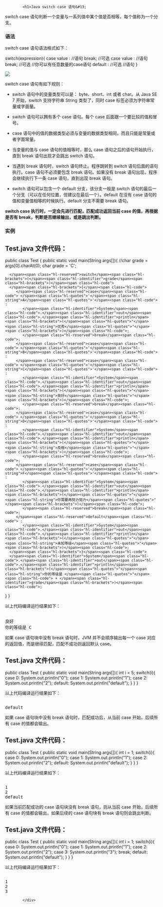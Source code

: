 <!DOCTYPE html>
<html lang="zh-CN">
<head>
<meta charset="UTF-8">
<title>Java switch case 语句
</title>
</head>
<body>
<div class="article-intro" id="content">
			
			<h1>Java switch case 语句&#13;
</h1>&#13;
&#13;
<p>switch case 语句判断一个变量与一系列值中某个值是否相等，每个值称为一个分支。</p>&#13;
<h3>语法</h3>&#13;
<p>switch case 语句语法格式如下：</p>&#13;
<div class="example">&#13;
<div class="example_code">&#13;
<div class="hl-main"><span class="hl-reserved">switch</span><span class="hl-brackets">(</span><span class="hl-identifier">expression</span><span class="hl-brackets">)</span><span class="hl-brackets">{</span><span class="hl-code">
    </span><span class="hl-reserved">case</span><span class="hl-code"> </span><span class="hl-identifier">value</span><span class="hl-code"> :
       </span><span class="hl-comment">//</span><span class="hl-comment">语句</span><span class="hl-comment"/><span class="hl-code">
       </span><span class="hl-reserved">break</span><span class="hl-code">; </span><span class="hl-comment">//</span><span class="hl-comment">可选</span><span class="hl-comment"/><span class="hl-code">
    </span><span class="hl-reserved">case</span><span class="hl-code"> </span><span class="hl-identifier">value</span><span class="hl-code"> :
       </span><span class="hl-comment">//</span><span class="hl-comment">语句</span><span class="hl-comment"/><span class="hl-code">
       </span><span class="hl-reserved">break</span><span class="hl-code">; </span><span class="hl-comment">//</span><span class="hl-comment">可选</span><span class="hl-comment"/><span class="hl-code">
    </span><span class="hl-comment">//</span><span class="hl-comment">你可以有任意数量的case语句</span><span class="hl-comment"/><span class="hl-code">
    </span><span class="hl-reserved">default</span><span class="hl-code"> : </span><span class="hl-comment">//</span><span class="hl-comment">可选</span><span class="hl-comment"/><span class="hl-code">
       </span><span class="hl-comment">//</span><span class="hl-comment">语句</span><span class="hl-comment"/><span class="hl-code">
</span><span class="hl-brackets">}</span></div>&#13;
</div>&#13;
</div>&#13;
<p><img decoding="async" src="https://www.runoob.com/wp-content/uploads/2018/09/java-switch-case-flow-diagram.jpeg"/></p>&#13;
<p>&#13;
switch case 语句有如下规则：</p>&#13;
<ul>&#13;
    <li><p>switch 语句中的变量类型可以是： byte、short、int 或者 char。从 Java SE 7 开始，switch 支持字符串 String 类型了，同时 case 标签必须为字符串常量或字面量。</p></li>&#13;
    <li><p>switch 语句可以拥有多个 case 语句。每个 case 后面跟一个要比较的值和冒号。</p></li>&#13;
    <li><p>case 语句中的值的数据类型必须与变量的数据类型相同，而且只能是常量或者字面常量。</p></li>&#13;
    <li><p>当变量的值与 case 语句的值相等时，那么 case 语句之后的语句开始执行，直到 break 语句出现才会跳出 switch 语句。</p></li>&#13;
    <li><p>当遇到 break 语句时，switch 语句终止。程序跳转到 switch 语句后面的语句执行。case 语句不必须要包含 break 语句。如果没有 break 语句出现，程序会继续执行下一条 case 语句，直到出现 break 语句。</p></li>&#13;
    <li><p>switch 语句可以包含一个 default 分支，该分支一般是 switch 语句的最后一个分支（可以在任何位置，但建议在最后一个）。default 在没有 case 语句的值和变量值相等的时候执行。default 分支不需要 break 语句。</p></li>&#13;
</ul>&#13;
&#13;
<p><strong>switch case 执行时，一定会先进行匹配，匹配成功返回当前 case 的值，再根据是否有 break，判断是否继续输出，或是跳出判断。</strong></p>&#13;
<h3>实例</h3>&#13;
<div class="example">&#13;
<h2 class="example">Test.java 文件代码：</h2> &#13;
<div class="example_code">&#13;
<div class="hl-main"><span class="hl-reserved">public</span><span class="hl-code"> </span><span class="hl-reserved">class</span><span class="hl-code"> </span><span class="hl-identifier">Test</span><span class="hl-code"> </span><span class="hl-brackets">{</span><span class="hl-code">
   </span><span class="hl-reserved">public</span><span class="hl-code"> </span><span class="hl-types">static</span><span class="hl-code"> </span><span class="hl-types">void</span><span class="hl-code"> </span><span class="hl-identifier">main</span><span class="hl-brackets">(</span><span class="hl-identifier">String</span><span class="hl-code"> </span><span class="hl-identifier">args</span><span class="hl-brackets">[</span><span class="hl-brackets">]</span><span class="hl-brackets">)</span><span class="hl-brackets">{</span><span class="hl-code">
      </span><span class="hl-comment">//</span><span class="hl-comment">char grade = args[0].charAt(0);</span><span class="hl-comment"/><span class="hl-code">
      </span><span class="hl-types">char</span><span class="hl-code"> </span><span class="hl-identifier">grade</span><span class="hl-code"> = </span><span class="hl-quotes">'</span><span class="hl-string">C</span><span class="hl-quotes">'</span><span class="hl-code">;
 
      </span><span class="hl-reserved">switch</span><span class="hl-brackets">(</span><span class="hl-identifier">grade</span><span class="hl-brackets">)</span><span class="hl-code">
      </span><span class="hl-brackets">{</span><span class="hl-code">
         </span><span class="hl-reserved">case</span><span class="hl-code"> </span><span class="hl-quotes">'</span><span class="hl-string">A</span><span class="hl-quotes">'</span><span class="hl-code"> :
            </span><span class="hl-identifier">System</span><span class="hl-code">.</span><span class="hl-identifier">out</span><span class="hl-code">.</span><span class="hl-identifier">println</span><span class="hl-brackets">(</span><span class="hl-quotes">"</span><span class="hl-string">优秀</span><span class="hl-quotes">"</span><span class="hl-brackets">)</span><span class="hl-code">; 
            </span><span class="hl-reserved">break</span><span class="hl-code">;
         </span><span class="hl-reserved">case</span><span class="hl-code"> </span><span class="hl-quotes">'</span><span class="hl-string">B</span><span class="hl-quotes">'</span><span class="hl-code"> :
         </span><span class="hl-reserved">case</span><span class="hl-code"> </span><span class="hl-quotes">'</span><span class="hl-string">C</span><span class="hl-quotes">'</span><span class="hl-code"> :
            </span><span class="hl-identifier">System</span><span class="hl-code">.</span><span class="hl-identifier">out</span><span class="hl-code">.</span><span class="hl-identifier">println</span><span class="hl-brackets">(</span><span class="hl-quotes">"</span><span class="hl-string">良好</span><span class="hl-quotes">"</span><span class="hl-brackets">)</span><span class="hl-code">;
            </span><span class="hl-reserved">break</span><span class="hl-code">;
         </span><span class="hl-reserved">case</span><span class="hl-code"> </span><span class="hl-quotes">'</span><span class="hl-string">D</span><span class="hl-quotes">'</span><span class="hl-code"> :
            </span><span class="hl-identifier">System</span><span class="hl-code">.</span><span class="hl-identifier">out</span><span class="hl-code">.</span><span class="hl-identifier">println</span><span class="hl-brackets">(</span><span class="hl-quotes">"</span><span class="hl-string">及格</span><span class="hl-quotes">"</span><span class="hl-brackets">)</span><span class="hl-code">;
            </span><span class="hl-reserved">break</span><span class="hl-code">;
         </span><span class="hl-reserved">case</span><span class="hl-code"> </span><span class="hl-quotes">'</span><span class="hl-string">F</span><span class="hl-quotes">'</span><span class="hl-code"> :
            </span><span class="hl-identifier">System</span><span class="hl-code">.</span><span class="hl-identifier">out</span><span class="hl-code">.</span><span class="hl-identifier">println</span><span class="hl-brackets">(</span><span class="hl-quotes">"</span><span class="hl-string">你需要再努力努力</span><span class="hl-quotes">"</span><span class="hl-brackets">)</span><span class="hl-code">;
            </span><span class="hl-reserved">break</span><span class="hl-code">;
         </span><span class="hl-reserved">default</span><span class="hl-code"> :
            </span><span class="hl-identifier">System</span><span class="hl-code">.</span><span class="hl-identifier">out</span><span class="hl-code">.</span><span class="hl-identifier">println</span><span class="hl-brackets">(</span><span class="hl-quotes">"</span><span class="hl-string">未知等级</span><span class="hl-quotes">"</span><span class="hl-brackets">)</span><span class="hl-code">;
      </span><span class="hl-brackets">}</span><span class="hl-code">
      </span><span class="hl-identifier">System</span><span class="hl-code">.</span><span class="hl-identifier">out</span><span class="hl-code">.</span><span class="hl-identifier">println</span><span class="hl-brackets">(</span><span class="hl-quotes">"</span><span class="hl-string">你的等级是 </span><span class="hl-quotes">"</span><span class="hl-code"> + </span><span class="hl-identifier">grade</span><span class="hl-brackets">)</span><span class="hl-code">;
   </span><span class="hl-brackets">}</span><span class="hl-code">
</span><span class="hl-brackets">}</span></div>&#13;
</div>&#13;
</div>&#13;
<p>以上代码编译运行结果如下：</p>&#13;
<pre>&#13;
良好&#13;
你的等级是 C&#13;
</pre>&#13;
&#13;
&#13;
&#13;
<p>如果 case 语句块中没有 break 语句时，JVM 并不会顺序输出每一个 case 对应的返回值，而是继续匹配，匹配不成功则返回默认 case。</p>&#13;
<div class="example">&#13;
<h2 class="example">Test.java 文件代码：</h2> &#13;
<div class="example_code">&#13;
<div class="hl-main"><span class="hl-reserved">public</span><span class="hl-code"> </span><span class="hl-reserved">class</span><span class="hl-code"> </span><span class="hl-identifier">Test</span><span class="hl-code"> </span><span class="hl-brackets">{</span><span class="hl-code">
   </span><span class="hl-reserved">public</span><span class="hl-code"> </span><span class="hl-types">static</span><span class="hl-code"> </span><span class="hl-types">void</span><span class="hl-code"> </span><span class="hl-identifier">main</span><span class="hl-brackets">(</span><span class="hl-identifier">String</span><span class="hl-code"> </span><span class="hl-identifier">args</span><span class="hl-brackets">[</span><span class="hl-brackets">]</span><span class="hl-brackets">)</span><span class="hl-brackets">{</span><span class="hl-code">
      </span><span class="hl-types">int</span><span class="hl-code"> </span><span class="hl-identifier">i</span><span class="hl-code"> = </span><span class="hl-number">5</span><span class="hl-code">;
      </span><span class="hl-reserved">switch</span><span class="hl-brackets">(</span><span class="hl-identifier">i</span><span class="hl-brackets">)</span><span class="hl-brackets">{</span><span class="hl-code">
         </span><span class="hl-reserved">case</span><span class="hl-code"> </span><span class="hl-number">0</span><span class="hl-code">:
            </span><span class="hl-identifier">System</span><span class="hl-code">.</span><span class="hl-identifier">out</span><span class="hl-code">.</span><span class="hl-identifier">println</span><span class="hl-brackets">(</span><span class="hl-quotes">"</span><span class="hl-string">0</span><span class="hl-quotes">"</span><span class="hl-brackets">)</span><span class="hl-code">;
         </span><span class="hl-reserved">case</span><span class="hl-code"> </span><span class="hl-number">1</span><span class="hl-code">:
            </span><span class="hl-identifier">System</span><span class="hl-code">.</span><span class="hl-identifier">out</span><span class="hl-code">.</span><span class="hl-identifier">println</span><span class="hl-brackets">(</span><span class="hl-quotes">"</span><span class="hl-string">1</span><span class="hl-quotes">"</span><span class="hl-brackets">)</span><span class="hl-code">;
         </span><span class="hl-reserved">case</span><span class="hl-code"> </span><span class="hl-number">2</span><span class="hl-code">:
            </span><span class="hl-identifier">System</span><span class="hl-code">.</span><span class="hl-identifier">out</span><span class="hl-code">.</span><span class="hl-identifier">println</span><span class="hl-brackets">(</span><span class="hl-quotes">"</span><span class="hl-string">2</span><span class="hl-quotes">"</span><span class="hl-brackets">)</span><span class="hl-code">;
         </span><span class="hl-reserved">default</span><span class="hl-code">:
            </span><span class="hl-identifier">System</span><span class="hl-code">.</span><span class="hl-identifier">out</span><span class="hl-code">.</span><span class="hl-identifier">println</span><span class="hl-brackets">(</span><span class="hl-quotes">"</span><span class="hl-string">default</span><span class="hl-quotes">"</span><span class="hl-brackets">)</span><span class="hl-code">;
      </span><span class="hl-brackets">}</span><span class="hl-code">
   </span><span class="hl-brackets">}</span><span class="hl-code">
</span><span class="hl-brackets">}</span></div>&#13;
</div>&#13;
</div>&#13;
<p>以上代码编译运行结果如下：</p>&#13;
<pre>&#13;
default&#13;
</pre>&#13;
&#13;
<p>如果 case 语句块中没有 break 语句时，匹配成功后，从当前 case 开始，后续所有 case 的值都会输出。</p>&#13;
<div class="example">&#13;
<h2 class="example">Test.java 文件代码：</h2> &#13;
<div class="example_code">&#13;
<div class="hl-main"><span class="hl-reserved">public</span><span class="hl-code"> </span><span class="hl-reserved">class</span><span class="hl-code"> </span><span class="hl-identifier">Test</span><span class="hl-code"> </span><span class="hl-brackets">{</span><span class="hl-code">
   </span><span class="hl-reserved">public</span><span class="hl-code"> </span><span class="hl-types">static</span><span class="hl-code"> </span><span class="hl-types">void</span><span class="hl-code"> </span><span class="hl-identifier">main</span><span class="hl-brackets">(</span><span class="hl-identifier">String</span><span class="hl-code"> </span><span class="hl-identifier">args</span><span class="hl-brackets">[</span><span class="hl-brackets">]</span><span class="hl-brackets">)</span><span class="hl-brackets">{</span><span class="hl-code">
      </span><span class="hl-types">int</span><span class="hl-code"> </span><span class="hl-identifier">i</span><span class="hl-code"> = </span><span class="hl-number">1</span><span class="hl-code">;
      </span><span class="hl-reserved">switch</span><span class="hl-brackets">(</span><span class="hl-identifier">i</span><span class="hl-brackets">)</span><span class="hl-brackets">{</span><span class="hl-code">
         </span><span class="hl-reserved">case</span><span class="hl-code"> </span><span class="hl-number">0</span><span class="hl-code">:
            </span><span class="hl-identifier">System</span><span class="hl-code">.</span><span class="hl-identifier">out</span><span class="hl-code">.</span><span class="hl-identifier">println</span><span class="hl-brackets">(</span><span class="hl-quotes">"</span><span class="hl-string">0</span><span class="hl-quotes">"</span><span class="hl-brackets">)</span><span class="hl-code">;
         </span><span class="hl-reserved">case</span><span class="hl-code"> </span><span class="hl-number">1</span><span class="hl-code">:
            </span><span class="hl-identifier">System</span><span class="hl-code">.</span><span class="hl-identifier">out</span><span class="hl-code">.</span><span class="hl-identifier">println</span><span class="hl-brackets">(</span><span class="hl-quotes">"</span><span class="hl-string">1</span><span class="hl-quotes">"</span><span class="hl-brackets">)</span><span class="hl-code">;
         </span><span class="hl-reserved">case</span><span class="hl-code"> </span><span class="hl-number">2</span><span class="hl-code">:
            </span><span class="hl-identifier">System</span><span class="hl-code">.</span><span class="hl-identifier">out</span><span class="hl-code">.</span><span class="hl-identifier">println</span><span class="hl-brackets">(</span><span class="hl-quotes">"</span><span class="hl-string">2</span><span class="hl-quotes">"</span><span class="hl-brackets">)</span><span class="hl-code">;
         </span><span class="hl-reserved">default</span><span class="hl-code">:
            </span><span class="hl-identifier">System</span><span class="hl-code">.</span><span class="hl-identifier">out</span><span class="hl-code">.</span><span class="hl-identifier">println</span><span class="hl-brackets">(</span><span class="hl-quotes">"</span><span class="hl-string">default</span><span class="hl-quotes">"</span><span class="hl-brackets">)</span><span class="hl-code">;
      </span><span class="hl-brackets">}</span><span class="hl-code">
   </span><span class="hl-brackets">}</span><span class="hl-code">
</span><span class="hl-brackets">}</span></div>&#13;
</div>&#13;
</div>&#13;
<p>以上代码编译运行结果如下：</p>&#13;
<pre>&#13;
1&#13;
2&#13;
default&#13;
</pre>&#13;
&#13;
<p>如果当前匹配成功的 case 语句块没有 break 语句，则从当前 case 开始，后续所有 case 的值都会输出，如果后续的 case 语句块有 break 语句则会跳出判断。</p>&#13;
&#13;
&#13;
<div class="example">&#13;
<h2 class="example">Test.java 文件代码：</h2> &#13;
<div class="example_code">&#13;
<div class="hl-main"><span class="hl-reserved">public</span><span class="hl-code"> </span><span class="hl-reserved">class</span><span class="hl-code"> </span><span class="hl-identifier">Test</span><span class="hl-code"> </span><span class="hl-brackets">{</span><span class="hl-code">
   </span><span class="hl-reserved">public</span><span class="hl-code"> </span><span class="hl-types">static</span><span class="hl-code"> </span><span class="hl-types">void</span><span class="hl-code"> </span><span class="hl-identifier">main</span><span class="hl-brackets">(</span><span class="hl-identifier">String</span><span class="hl-code"> </span><span class="hl-identifier">args</span><span class="hl-brackets">[</span><span class="hl-brackets">]</span><span class="hl-brackets">)</span><span class="hl-brackets">{</span><span class="hl-code">
      </span><span class="hl-types">int</span><span class="hl-code"> </span><span class="hl-identifier">i</span><span class="hl-code"> = </span><span class="hl-number">1</span><span class="hl-code">;
      </span><span class="hl-reserved">switch</span><span class="hl-brackets">(</span><span class="hl-identifier">i</span><span class="hl-brackets">)</span><span class="hl-brackets">{</span><span class="hl-code">
         </span><span class="hl-reserved">case</span><span class="hl-code"> </span><span class="hl-number">0</span><span class="hl-code">:
            </span><span class="hl-identifier">System</span><span class="hl-code">.</span><span class="hl-identifier">out</span><span class="hl-code">.</span><span class="hl-identifier">println</span><span class="hl-brackets">(</span><span class="hl-quotes">"</span><span class="hl-string">0</span><span class="hl-quotes">"</span><span class="hl-brackets">)</span><span class="hl-code">;
         </span><span class="hl-reserved">case</span><span class="hl-code"> </span><span class="hl-number">1</span><span class="hl-code">:
            </span><span class="hl-identifier">System</span><span class="hl-code">.</span><span class="hl-identifier">out</span><span class="hl-code">.</span><span class="hl-identifier">println</span><span class="hl-brackets">(</span><span class="hl-quotes">"</span><span class="hl-string">1</span><span class="hl-quotes">"</span><span class="hl-brackets">)</span><span class="hl-code">;
         </span><span class="hl-reserved">case</span><span class="hl-code"> </span><span class="hl-number">2</span><span class="hl-code">:
            </span><span class="hl-identifier">System</span><span class="hl-code">.</span><span class="hl-identifier">out</span><span class="hl-code">.</span><span class="hl-identifier">println</span><span class="hl-brackets">(</span><span class="hl-quotes">"</span><span class="hl-string">2</span><span class="hl-quotes">"</span><span class="hl-brackets">)</span><span class="hl-code">;
         </span><span class="hl-reserved">case</span><span class="hl-code"> </span><span class="hl-number">3</span><span class="hl-code">:
            </span><span class="hl-identifier">System</span><span class="hl-code">.</span><span class="hl-identifier">out</span><span class="hl-code">.</span><span class="hl-identifier">println</span><span class="hl-brackets">(</span><span class="hl-quotes">"</span><span class="hl-string">3</span><span class="hl-quotes">"</span><span class="hl-brackets">)</span><span class="hl-code">; </span><span class="hl-reserved">break</span><span class="hl-code">;
         </span><span class="hl-reserved">default</span><span class="hl-code">:
            </span><span class="hl-identifier">System</span><span class="hl-code">.</span><span class="hl-identifier">out</span><span class="hl-code">.</span><span class="hl-identifier">println</span><span class="hl-brackets">(</span><span class="hl-quotes">"</span><span class="hl-string">default</span><span class="hl-quotes">"</span><span class="hl-brackets">)</span><span class="hl-code">;
      </span><span class="hl-brackets">}</span><span class="hl-code">
   </span><span class="hl-brackets">}</span><span class="hl-code">
</span><span class="hl-brackets">}</span></div>&#13;
</div>&#13;
</div>&#13;
<p>以上代码编译运行结果如下：</p>&#13;
<pre>&#13;
1&#13;
2&#13;
3&#13;
</pre>			<!-- 其他扩展 -->
						
			</div>
			
		
</body>
</html>